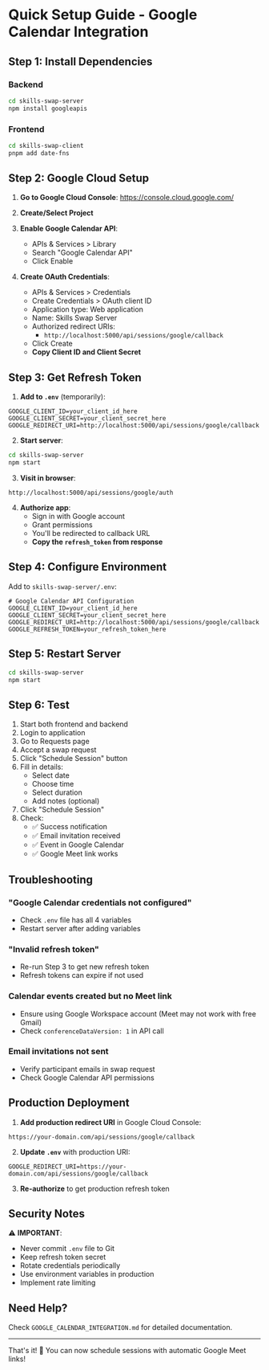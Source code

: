 # Quick Setup Guide - Google Calendar Integration

## Step 1: Install Dependencies

### Backend
```bash
cd skills-swap-server
npm install googleapis
```

### Frontend
```bash
cd skills-swap-client
pnpm add date-fns
```

## Step 2: Google Cloud Setup

1. **Go to Google Cloud Console**: https://console.cloud.google.com/
2. **Create/Select Project**
3. **Enable Google Calendar API**:
   - APIs & Services > Library
   - Search "Google Calendar API"
   - Click Enable

4. **Create OAuth Credentials**:
   - APIs & Services > Credentials
   - Create Credentials > OAuth client ID
   - Application type: Web application
   - Name: Skills Swap Server
   - Authorized redirect URIs:
     - `http://localhost:5000/api/sessions/google/callback`
   - Click Create
   - **Copy Client ID and Client Secret**

## Step 3: Get Refresh Token

1. **Add to `.env`** (temporarily):
```env
GOOGLE_CLIENT_ID=your_client_id_here
GOOGLE_CLIENT_SECRET=your_client_secret_here
GOOGLE_REDIRECT_URI=http://localhost:5000/api/sessions/google/callback
```

2. **Start server**:
```bash
cd skills-swap-server
npm start
```

3. **Visit in browser**:
```
http://localhost:5000/api/sessions/google/auth
```

4. **Authorize app**:
   - Sign in with Google account
   - Grant permissions
   - You'll be redirected to callback URL
   - **Copy the `refresh_token` from response**

## Step 4: Configure Environment

Add to `skills-swap-server/.env`:
```env
# Google Calendar API Configuration
GOOGLE_CLIENT_ID=your_client_id_here
GOOGLE_CLIENT_SECRET=your_client_secret_here
GOOGLE_REDIRECT_URI=http://localhost:5000/api/sessions/google/callback
GOOGLE_REFRESH_TOKEN=your_refresh_token_here
```

## Step 5: Restart Server

```bash
cd skills-swap-server
npm start
```

## Step 6: Test

1. Start both frontend and backend
2. Login to application
3. Go to Requests page
4. Accept a swap request
5. Click "Schedule Session" button
6. Fill in details:
   - Select date
   - Choose time
   - Select duration
   - Add notes (optional)
7. Click "Schedule Session"
8. Check:
   - ✅ Success notification
   - ✅ Email invitation received
   - ✅ Event in Google Calendar
   - ✅ Google Meet link works

## Troubleshooting

### "Google Calendar credentials not configured"
- Check `.env` file has all 4 variables
- Restart server after adding variables

### "Invalid refresh token"
- Re-run Step 3 to get new refresh token
- Refresh tokens can expire if not used

### Calendar events created but no Meet link
- Ensure using Google Workspace account (Meet may not work with free Gmail)
- Check `conferenceDataVersion: 1` in API call

### Email invitations not sent
- Verify participant emails in swap request
- Check Google Calendar API permissions

## Production Deployment

1. **Add production redirect URI** in Google Cloud Console:
```
https://your-domain.com/api/sessions/google/callback
```

2. **Update `.env`** with production URI:
```env
GOOGLE_REDIRECT_URI=https://your-domain.com/api/sessions/google/callback
```

3. **Re-authorize** to get production refresh token

## Security Notes

⚠️ **IMPORTANT**:
- Never commit `.env` file to Git
- Keep refresh token secret
- Rotate credentials periodically
- Use environment variables in production
- Implement rate limiting

## Need Help?

Check `GOOGLE_CALENDAR_INTEGRATION.md` for detailed documentation.

---

That's it! 🎉 You can now schedule sessions with automatic Google Meet links!
